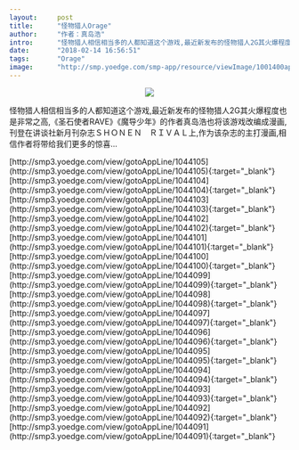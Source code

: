 ```yaml
---
layout:     post
title:      "怪物猎人Orage"
author:     "作者：真岛浩"
intro:      "怪物猎人相信相当多的人都知道这个游戏,最近新发布的怪物猎人2G其火爆程度也是非常之高,《圣石使者RAVE》《魔导少年》的作者真岛浩也将该游戏改编成漫画,刊登在讲谈社新月刊杂志ＳＨＯＮＥＮ　ＲＩＶＡＬ上,作为该杂志的主打漫画,相信作者将带给我们更多的惊喜..."
date:       "2018-02-14 16:56:51"
tags:       "Orage"
image:      "http://smp.yoedge.com/smp-app/resource/viewImage/1001400appline.png"
---
```

<div style="text-align: center">
<p><img src="http://smp.yoedge.com/smp-app/resource/viewImage/1001400appline.png"/></p>
</div>
<p class="post-meta">
<span>怪物猎人相信相当多的人都知道这个游戏,最近新发布的怪物猎人2G其火爆程度也是非常之高,《圣石使者RAVE》《魔导少年》的作者真岛浩也将该游戏改编成漫画,刊登在讲谈社新月刊杂志ＳＨＯＮＥＮ　ＲＩＶＡＬ上,作为该杂志的主打漫画,相信作者将带给我们更多的惊喜...</span>
</p>
[http://smp3.yoedge.com/view/gotoAppLine/1044105](http://smp3.yoedge.com/view/gotoAppLine/1044105){:target="_blank"}
[http://smp3.yoedge.com/view/gotoAppLine/1044104](http://smp3.yoedge.com/view/gotoAppLine/1044104){:target="_blank"}
[http://smp3.yoedge.com/view/gotoAppLine/1044103](http://smp3.yoedge.com/view/gotoAppLine/1044103){:target="_blank"}
[http://smp3.yoedge.com/view/gotoAppLine/1044102](http://smp3.yoedge.com/view/gotoAppLine/1044102){:target="_blank"}
[http://smp3.yoedge.com/view/gotoAppLine/1044101](http://smp3.yoedge.com/view/gotoAppLine/1044101){:target="_blank"}
[http://smp3.yoedge.com/view/gotoAppLine/1044100](http://smp3.yoedge.com/view/gotoAppLine/1044100){:target="_blank"}
[http://smp3.yoedge.com/view/gotoAppLine/1044099](http://smp3.yoedge.com/view/gotoAppLine/1044099){:target="_blank"}
[http://smp3.yoedge.com/view/gotoAppLine/1044098](http://smp3.yoedge.com/view/gotoAppLine/1044098){:target="_blank"}
[http://smp3.yoedge.com/view/gotoAppLine/1044097](http://smp3.yoedge.com/view/gotoAppLine/1044097){:target="_blank"}
[http://smp3.yoedge.com/view/gotoAppLine/1044096](http://smp3.yoedge.com/view/gotoAppLine/1044096){:target="_blank"}
[http://smp3.yoedge.com/view/gotoAppLine/1044095](http://smp3.yoedge.com/view/gotoAppLine/1044095){:target="_blank"}
[http://smp3.yoedge.com/view/gotoAppLine/1044094](http://smp3.yoedge.com/view/gotoAppLine/1044094){:target="_blank"}
[http://smp3.yoedge.com/view/gotoAppLine/1044093](http://smp3.yoedge.com/view/gotoAppLine/1044093){:target="_blank"}
[http://smp3.yoedge.com/view/gotoAppLine/1044092](http://smp3.yoedge.com/view/gotoAppLine/1044092){:target="_blank"}
[http://smp3.yoedge.com/view/gotoAppLine/1044091](http://smp3.yoedge.com/view/gotoAppLine/1044091){:target="_blank"}


